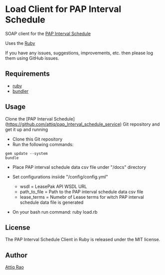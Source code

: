 Load Client for PAP Interval Schedule
==============
SOAP client for the [PAP Interval Schedule](https://github.com/attiq/pap_Interval_schedule_service)

Uses the [Ruby](https://www.ruby-lang.org/en/)

If you have any issues, suggestions, improvements, etc. then please log them using GitHub issues.

## Requirements

* [ruby](https://www.ruby-lang.org/en/documentation/installation/) 
* [bundler](https://github.com/bundler/bundler) 

Usage
-----
Clone the [PAP Interval Schedule] (https://github.com/attiq/pap_Interval_schedule_service) Git repository and get it up and running

* Clone this Git repository
* Run the following commands:
```
gem update --system
bundle
```
* Place PAP interval schedule data csv file under "/docs" directory
* Set configurations insiide "/config/config.yml"
  * wsdl = LeasePak API WSDL URL
  * path_to_file = Path to the PAP interval schedule data csv file
  * lease_terms = Numebr of Lease terms for witch PAP interval schedule data file is generated   

* On your bash run command: ruby load.rb

License
-------
The PAP Interval Schedule Client in Ruby is released under the MIT license.

Author
------
[Attiq Rao](https://github.com/attiq)